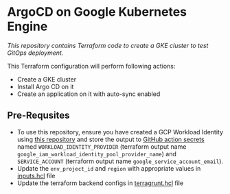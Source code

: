 # ArgoCD on Google Kubernetes Engine

*This repository contains Terraform code to create a GKE cluster to test GitOps deployment.*

This Terraform configuration will perform following actions:
* Create a GKE cluster
* Install Argo CD on it
* Create an application on it with auto-sync enabled

## Pre-Requsites
* To use this repository, ensure you have created a GCP Workload Identity using [this repository](https://github.com/devops-sathsara/gcp-workload-identity/tree/main) and store the output to [GitHub action secrets](https://docs.github.com/en/actions/security-guides/encrypted-secrets#creating-encrypted-secrets-for-a-repository) named `WORKLOAD_IDENTITY_PROVIDER` (terraform output name `google_iam_workload_identity_pool_provider_name`) and `SERVICE_ACCOUNT` (terraform output name `google_service_account_email`).
* Update the `env_project_id` and `region` with appropriate values in [inputs.hcl](https://github.com/devops-sathsara/gitops-infra/blob/main/environments/inputs.hcl) file
* Update the terraform backend configs in [terragrunt.hcl](https://github.com/devops-sathsara/gitops-infra/blob/main/environments/terragrunt.hcl) file 
